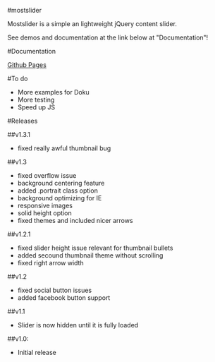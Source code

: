 #mostslider

Mostslider is a simple an lightweight jQuery content slider.

See demos and documentation at the link below at "Documentation"!

#Documentation

[Github Pages](http://julianhandl.github.io/mostslider/)

#To do

- More examples for Doku
- More testing
- Speed up JS

#Releases

##v1.3.1

- fixed really awful thumbnail bug

##v1.3

- fixed overflow issue
- background centering feature
- added .portrait class option
- background optimizing for IE
- responsive images
- solid height option
- fixed themes and included nicer arrows

##v1.2.1

- fixed slider height issue relevant for thumbnail bullets
- added secound thumbnail theme without scrolling
- fixed right arrow width

##v1.2

- fixed social button issues
- added facebook button support

##v1.1

- Slider is now hidden until it is fully loaded

##v1.0:

- Initial release

